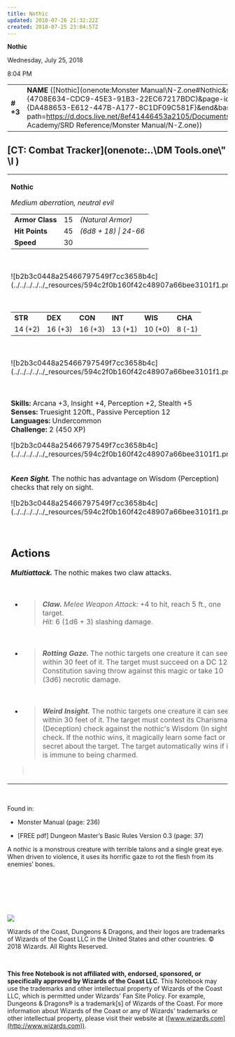 ```yaml
---
title: Nothic
updated: 2018-07-26 21:32:22Z
created: 2018-07-25 23:04:57Z
---
```


**Nothic**

Wednesday, July 25, 2018

8:04 PM

|           |                                                                                                                                                                                                                                                                                      |        |        |        |     |       |        |
|-----------|--------------------------------------------------------------------------------------------------------------------------------------------------------------------------------------------------------------------------------------------------------------------------------------|--------|--------|--------|-----|-------|--------|
| **\# +3** | **NAME** ([Nothic](onenote:Monster Manual\\N-Z.one#Nothic&section-id={4708E634-CDC9-45E3-91B3-22EC67217BDC}&page-id={DA488653-E612-447B-A177-8C1DF09C581F}&end&base-path=https://d.docs.live.net/8ef41446453a2105/Documents/Adventure Academy/SRD Reference/Monster Manual/N-Z.one)) | **15** | **45** | **45** | \-  | Notes | 450 XP |

## [CT: Combat Tracker](onenote:..\\DM Tools.one\\" \l )

<table><tbody><tr class="odd"><td><p><strong>Nothic</strong></p><p><em>Medium aberration, neutral evil<br />
</em></p><table><tbody><tr class="odd"><td><strong>Armor Class</strong></td><td>15</td><td><em>(Natural Armor)</em></td></tr><tr class="even"><td><strong>Hit Points</strong></td><td>45</td><td><em>(6d8 + 18) | 24-66</em></td></tr><tr class="odd"><td><strong>Speed</strong></td><td>30</td><td> </td></tr></tbody></table><p> </p><p>![b2b3c0448a25466797549f7cc3658b4c](../../../../../_resources/594c2f0b160f42c48907a66bee3101f1.png)</p><p> </p><table><tbody><tr class="odd"><td><strong>STR</strong></td><td><strong>DEX</strong></td><td><strong>CON</strong></td><td><strong>INT</strong></td><td><strong>WIS</strong></td><td><strong>CHA</strong></td></tr><tr class="even"><td>14 (+2)</td><td>16 (+3)</td><td>16 (+3)</td><td>13 (+1)</td><td>10 (+0)</td><td>8 (-1)</td></tr></tbody></table><p> </p><p>![b2b3c0448a25466797549f7cc3658b4c](../../../../../_resources/594c2f0b160f42c48907a66bee3101f1.png)</p><p> </p><p><strong>Skills:</strong> Arcana +3, Insight +4, Perception +2, Stealth +5<br />
<strong>Senses:</strong> Truesight 120ft., Passive Perception 12<br />
<strong>Languages:</strong> Undercommon<br />
<strong>Challenge:</strong> 2 (450 XP)</p><p>![b2b3c0448a25466797549f7cc3658b4c](../../../../../_resources/594c2f0b160f42c48907a66bee3101f1.png)</p><p><em><strong><br />
Keen Sight.</strong></em> The nothic has advantage on Wisdom (Perception) checks that rely on sight.</p><p>![b2b3c0448a25466797549f7cc3658b4c](../../../../../_resources/594c2f0b160f42c48907a66bee3101f1.png)</p><p> </p><h2 id="actions"><strong>Actions</strong></h2><p><em><strong>Multiattack.</strong></em> The nothic makes two claw attacks.</p><p> </p><ul><li><blockquote><p><em><strong>Claw.</strong> Melee Weapon Attack:</em> +4 to hit, reach 5 ft., one target.<br />
<em>Hit:</em> 6 (1d6 + 3) slashing damage.</p></blockquote></li></ul><p> </p><ul><li><blockquote><p><em><strong>Rotting Gaze.</strong></em> The nothic targets one creature it can see within 30 feet of it. The target must succeed on a DC 12 Constitution saving throw against this magic or take 10 (3d6) necrotic damage.</p></blockquote></li></ul><p> </p><ul><li><blockquote><p><em><strong>Weird Insight.</strong></em> The nothic targets one creature it can see within 30 feet of it. The target must contest its Charisma (Deception) check against the nothic's Wisdom (In sight) check. If the nothic wins, it magically learn some fact or secret about the target. The target automatically wins if it is immune to being charmed.</p></blockquote></li></ul><blockquote><p> </p></blockquote></td></tr></tbody></table>

 

Found in:

-   Monster Manual (page: 236)

-   \[FREE pdf\] Dungeon Master’s Basic Rules Version 0.3 (page: 37)

A nothic is a monstrous creature with terrible talons and a single great eye. When driven to violence, it uses its horrific gaze to rot the flesh from its enemies’ bones.

 

 

 

![](tmp\media\image2.png)

Wizards of the Coast, Dungeons & Dragons, and their logos are trademarks of Wizards of the Coast LLC in the United States and other countries. © 2018 Wizards. All Rights Reserved.

 

**This free Notebook is not affiliated with, endorsed, sponsored, or specifically approved by Wizards of the Coast LLC**. This Notebook may use the trademarks and other intellectual property of Wizards of the Coast LLC, which is permitted under Wizards' Fan Site Policy. For example, Dungeons & Dragons® is a trademark\[s\] of Wizards of the Coast. For more information about Wizards of the Coast or any of Wizards' trademarks or other intellectual property, please visit their website at ([www.wizards.com](http://www.wizards.com)).
